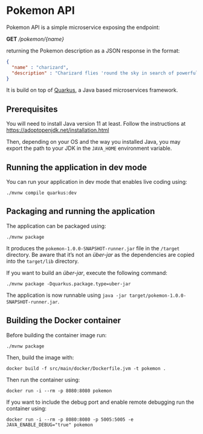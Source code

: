 # Pokemon API

Pokemon API is a simple microservice exposing the endpoint:

**GET** _/pokemon/{name}_

returning the Pokemon description as a JSON response in the format:

```JSON
{
  "name" : "charizard",
  "description" : "Charizard flies 'round the sky in search of powerful opponents."
}
```

It is build on top of [Quarkus](https://quarkus.io/), a Java based microservices framework.

## Prerequisites

You will need to install Java version 11 at least.
Follow the instructions at https://adoptopenjdk.net/installation.html

Then, depending on your OS and the way you installed Java, you may export the path to your JDK in the `JAVA_HOME` environment variable.

## Running the application in dev mode

You can run your application in dev mode that enables live coding using:
```shell script
./mvnw compile quarkus:dev
```

## Packaging and running the application

The application can be packaged using:
```shell script
./mvnw package
```
It produces the `pokemon-1.0.0-SNAPSHOT-runner.jar` file in the `/target` directory.
Be aware that it’s not an _über-jar_ as the dependencies are copied into the `target/lib` directory.

If you want to build an _über-jar_, execute the following command:
```shell script
./mvnw package -Dquarkus.package.type=uber-jar
```

The application is now runnable using `java -jar target/pokemon-1.0.0-SNAPSHOT-runner.jar`.

## Building the Docker container

Before building the container image run:

```shell script
./mvnw package
```
Then, build the image with:

```shell script
docker build -f src/main/docker/Dockerfile.jvm -t pokemon .
```

Then run the container using:

```shell script
docker run -i --rm -p 8080:8080 pokemon
```

If you want to include the debug port and enable remote debugging run the container using:

```shell script
docker run -i --rm -p 8080:8080 -p 5005:5005 -e JAVA_ENABLE_DEBUG="true" pokemon
```
